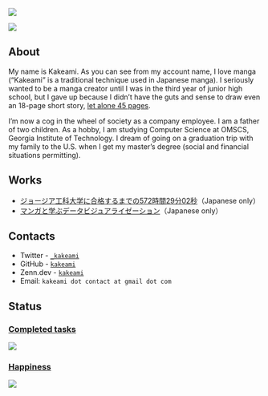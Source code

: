 ![](https://komarev.com/ghpvc/?username=kakeami&color=orange)

![](image/making.gif)

## About

My name is Kakeami.
As you can see from my account name, I love manga (“Kakeami” is a traditional technique used in Japanese manga).
I seriously wanted to be a manga creator until I was in the third year of junior high school, but I gave up because I didn’t have the guts and sense to draw even an 18-page short story, [let alone 45 pages](https://shonenjumpplus.com/episode/3269754496401369355).

I’m now a cog in the wheel of society as a company employee.
I am a father of two children.
As a hobby, I am studying Computer Science at OMSCS, Georgia Institute of Technology.
I dream of going on a graduation trip with my family to the U.S. when I get my master’s degree (social and financial situations permitting).

## Works

- [ジョージア工科大学に合格するまでの572時間29分02秒](https://kakeami.github.io/road-to-gatech/)（Japanese only）
- [マンガと学ぶデータビジュアライゼーション](https://kakeami.github.io/viz-madb/index.html)（Japanese only）

## Contacts

- Twitter - [`_kakeami`](https://twitter.com/_kakeami)
- GitHub - [`kakeami`](https://github.com/kakeami)
- Zenn.dev - [`kakeami`](https://zenn.dev/kakeami)
- Email: `kakeami dot contact at gmail dot com`

## Status

### [Completed tasks](https://pixe.la/v1/users/kakeami/graphs/todoist-graph.html)

![](https://pixe.la/v1/users/kakeami/graphs/todoist-graph)

### [Happiness](https://pixe.la/v1/users/kakeami/graphs/happiness-graph.html)

![](https://pixe.la/v1/users/kakeami/graphs/happiness-graph)
